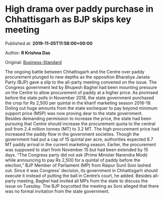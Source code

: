 
# High drama over paddy purchase in Chhattisgarh as BJP skips key meeting

Published at: **2019-11-05T11:58:00+00:00**

Author: **R Krishna Das**

Original: [Business-Standard](https://www.business-standard.com/article/economy-policy/high-drama-over-paddy-purchase-in-chhattisgarh-as-bjp-skips-key-meeting-119110501151_1.html)

The ongoing battle between Chhattisgarh and the Centre over paddy procurement plunged to new depths as the opposition Bharatiya Janata Party (BJP) gave a slip to the all-party meeting convened on the issue.
The Congress government led by Bhupesh Baghel had been mounting pressure on the Centre to allow procurement of paddy at a higher price. As promised before the state polls in November 2018, the state government purchased the crop for Rs 2,500 per quintal in the kharif marketing season 2018-19.
Doling out huge amounts from the state exchequer to pay beyond minimum support price (MSP) was now proving dear to the state government. Besides demanding permission to increase the price, the state had been pursuing that Centre should increase the procurement quota to the central poll from 2.4 million tonnes (MT) to 3.2 MT.
The high procurement price had increased the paddy flow in the government societies. Though the government had put a cap of 15 quintal per acre, authorities expected 8.7 MT paddy arrival in the current marketing season. Earlier, the procurement was supposed to start from November 15 but had been extended by 15 days.
“The Congress party did not ask (Prime Minister Narendra Modi) while announcing to pay Rs 2,500 for a quintal of paddy before the election,” BJP Member of Parliament (MP) from Raipur Sunil Soni lashed out. Since it was Congress’ decision, its government in Chhattisgarh should execute it instead of putting the ball in Centre’s court, he added.
Besides all-party meeting, Baghel had invited all MPs from the state to discuss the issue on Tuesday. The BJP boycotted the meeting as Soni alleged that there was no formal invitation from the state government.
